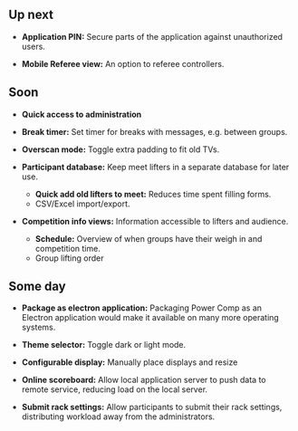 ## Up next

- **Application PIN:** Secure parts of the application against unauthorized users.

* **Mobile Referee view:** An option to referee controllers.

## Soon

- **Quick access to administration**

- **Break timer:** Set timer for breaks with messages, e.g. between groups.

- **Overscan mode:** Toggle extra padding to fit old TVs.

- **Participant database:** Keep meet lifters in a separate database for later use.

  - **Quick add old lifters to meet:** Reduces time spent filling forms.
  - CSV/Excel import/export.

- **Competition info views:** Information accessible to lifters and audience.

  - **Schedule:** Overview of when groups have their weigh in and competition time.
  - Group lifting order

## Some day

- **Package as electron application:** Packaging Power Comp as an Electron application would make it available on many more operating systems.

- **Theme selector:** Toggle dark or light mode.

- **Configurable display:** Manually place displays and resize

- **Online scoreboard:** Allow local application server to push data to remote service, reducing load on the local server.

- **Submit rack settings:** Allow participants to submit their rack settings, distributing workload away from the administrators.
